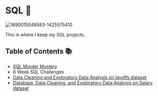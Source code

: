# SQL 📝

![1690015048583-1425575410](https://github.com/user-attachments/assets/91fdb172-b16d-4c59-b396-98c823e5194f)

This is where I keep my SQL projects.

## Table of Contents 📚
  - [SQL Murder Mystery](https://github.com/AlvinOng98/SQL/blob/main/SQL%20Murder%20Mystery.md)
  - 8 Week SQL Challenges
  - [Data Cleaning and Exploratory Data Analysis on layoffs dataset](https://github.com/AlvinOng98/SQL/tree/main/Data%20cleaning%20and%20exploratory%20analysis%20on%20layoffs%20dataset)
  - [Database, Data Cleaning, and Exploratory Data Analysis on Salary dataset](https://github.com/AlvinOng98/salary-analysis-project/tree/main)
